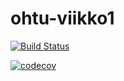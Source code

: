 # ohtu-viikko1

[![Build Status](https://travis-ci.org/wood101/ohtu-viikko1.svg?branch=master)](https://travis-ci.org/wood101/ohtu-viikko1)

[![codecov](https://codecov.io/gh/wood101/ohtu-viikko1/branch/master/graph/badge.svg)](https://codecov.io/gh/wood101/ohtu-viikko1)


